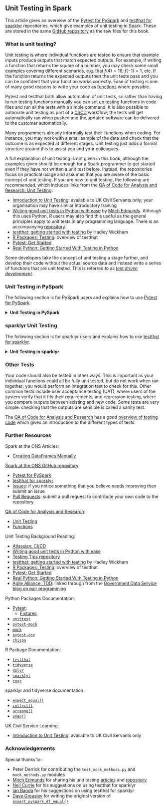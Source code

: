 ## Unit Testing in Spark

This article gives an overview of the [Pytest for PySpark](https://github.com/best-practice-and-impact/ons-spark/blob/main/pytest-for-pyspark/) and [testthat for sparklyr](https://github.com/best-practice-and-impact/ons-spark/blob/main/testthat-for-sparklyr/) repositories, which give examples of unit testing in Spark. These are stored in the same [GitHub repository](https://github.com/best-practice-and-impact/ons-spark/) as the raw files for this book.

### What is unit testing?

Unit testing is where individual functions are tested to ensure that example inputs produce outputs that match expected outputs. For example, if writing a function that returns the square of a number, you may check some small examples covering different scenarios, e.g. that $f(4) = 16$, $f(-1) = 1$, etc. If the function returns the expected outputs then the unit tests pass and you can be confident that your function works correctly. Ease of testing is one of many good reasons to write your code as [functions](https://best-practice-and-impact.github.io/qa-of-code-guidance/core_programming.html#functions) where possible.

Pytest and testthat both allow automation of unit tests, so rather than having to run testing functions manually you can set up testing functions in code files and run all the tests with a simple command. It is also possible to automate unit testing as part of a [CI/CD](https://www.atlassian.com/continuous-delivery/principles/continuous-integration-vs-delivery-vs-deployment) workflow; the tests will get automatically ran when pushed and the updated software can be delivered to the customer automatically.

Many programmers already informally test their functions when coding. For instance, you may work with a small sample of the data and check that the outcome is as expected at different stages. Unit testing just adds a formal structure around this to assist you and your colleagues.

A full explanation of unit testing is not given in this book, although the examples given should be enough for a Spark programmer to get started even if they have not written a unit test before. Instead, the repositories focus on practical usage and assumes that you are aware of the basic concept of unit testing. If you are new to unit testing, the following are recommended, which includes links from the [QA of Code for Analysis and Research: Unit Testing](https://best-practice-and-impact.github.io/qa-of-code-guidance/testing_code.html#unit-testing):
- [Introduction to Unit Testing](https://learninghub.ons.gov.uk/enrol/index.php?id=539): available to UK Civil Servants only; your organisation may have similar introductory training
- [Writing good unit tests in Python with ease](https://mitches-got-glitches.medium.com/writing-good-unit-tests-in-python-with-ease-5fb6d7aa2b77) by [Mitch Edmunds](https://github.com/mitches-got-glitches). Although this uses Python, R users may also find this useful as the general principles apply to unit tests in any programming language. There is an accompanying [repository](https://github.com/mitches-got-glitches/testing-tips).
- [testthat: getting started with testing](https://vita.had.co.nz/papers/testthat.pdf) by Hadley Wickham
- [R Packages: Testing](https://r-pkgs.org/tests.html): overview of testthat
- [Pytest: Get Started](https://docs.pytest.org/en/latest/getting-started.html)
- [Real Python: Getting Started With Testing in Python](https://realpython.com/python-testing/)

Some developers take the concept of unit testing a stage further, and develop their code without the actual source data and instead write a series of functions that are unit tested. This is referred to as [*test driven development*](https://www.agilealliance.org/glossary/tdd).

### Unit Testing in PySpark

The following section is for PySpark users and explains how to use [Pytest for PySpark](https://github.com/best-practice-and-impact/ons-spark/blob/main/pytest-for-pyspark/).

<details>

<summary><b>Unit Testing in PySpark</b></summary>

<br>

#### Why use Pytest?

[Pytest](https://docs.pytest.org/en/stable/) is easier to use than Pythons default [`unittest`](https://docs.python.org/3/library/unittest.html) module. The issue with unit testing PySpark code is that you need to set up a Spark session; Pytest lets you easily do this with a [*fixture*](https://docs.pytest.org/en/6.2.x/fixture.html).

Pytest can be installed in the usual way. You will also want to ensure that [`pytest-mock`](https://pypi.org/project/pytest-mock/) and [`mock`](https://docs.python.org/3/library/unittest.mock.html) are installed for mocking, and [`pytest-cov`](https://pytest-cov.readthedocs.io/en/latest/) to look at code coverage. All four of these can be installed with the [requirements](https://github.com/best-practice-and-impact/ons-spark/blob/main/pytest-for-pyspark/requirements.txt) file within this repository using `pip install -r requirements.txt`. If you are using CDSW at the ONS, ensure that you are installing with Python 3 with `pip3 install requirements.txt`.

#### Test Structure

This example has four modules, stored in a directory named [`functions`](https://github.com/best-practice-and-impact/ons-spark/blob/main/pytest-for-pyspark/functions/). Each has a suite of tests, stored in a [`tests`](https://github.com/best-practice-and-impact/ons-spark/blob/main/pytest-for-pyspark/tests/) directory, as well as configuration files and a [`README`](https://github.com/best-practice-and-impact/ons-spark/blob/main/pytest-for-pyspark/README.md) at the top level:

- [`functions`](https://github.com/best-practice-and-impact/ons-spark/blob/main/pytest-for-pyspark/functions/):
    - [`basic_functions.py`](https://github.com/best-practice-and-impact/ons-spark/blob/main/pytest-for-pyspark/functions/basic_functions.py)
    - [`dataframe_functions.py`](https://github.com/best-practice-and-impact/ons-spark/blob/main/pytest-for-pyspark/functions/dataframe_functions.py)
    - [`mock_methods.py`](https://github.com/best-practice-and-impact/ons-spark/blob/main/pytest-for-pyspark/functions/mock_methods.py)
    - [`more_functions.py`](https://github.com/best-practice-and-impact/ons-spark/blob/main/pytest-for-pyspark/functions/more_functions.py)
- [`tests`](https://github.com/best-practice-and-impact/ons-spark/blob/main/pytest-for-pyspark/tests/):
    - [`__init__.py`](https://github.com/best-practice-and-impact/ons-spark/blob/main/pytest-for-pyspark/tests/__init__.py)
    - [`conftest.py`](https://github.com/best-practice-and-impact/ons-spark/blob/main/pytest-for-pyspark/tests/conftest.py)
    - [`helpers.py`](https://github.com/best-practice-and-impact/ons-spark/blob/main/pytest-for-pyspark/tests/helpers.py)
    - [`test_basic.py`](https://github.com/best-practice-and-impact/ons-spark/blob/main/pytest-for-pyspark/tests/test_basic.py)
    - [`test_dataframe.py`](https://github.com/best-practice-and-impact/ons-spark/blob/main/pytest-for-pyspark/tests/test_dataframe.py)
    - [`test_mock_methods.py`](https://github.com/best-practice-and-impact/ons-spark/blob/main/pytest-for-pyspark/tests/test_mock_methods.py)
    - [`test_more.py`](https://github.com/best-practice-and-impact/ons-spark/blob/main/pytest-for-pyspark/tests/test_more.py)
- [`pytest.ini`](https://github.com/best-practice-and-impact/ons-spark/blob/main/pytest-for-pyspark/pytest.ini)
- [`README.md`](https://github.com/best-practice-and-impact/ons-spark/blob/main/pytest-for-pyspark/README.md)
- [`requirements.txt`](https://github.com/best-practice-and-impact/ons-spark/blob/main/pytest-for-pyspark/requirements.txt)

Note that all the test modules begin with `test_*`; Pytest will also discover them if they end in `*_test`. The tests in [`test_mock_methods.py`](https://github.com/best-practice-and-impact/ons-spark/blob/main/pytest-for-pyspark/tests/test_mock_methods.py) are organised into *classes*; this is optional in Pytest but can make your code easier to read.

If you are using this structure it is essential that you include an [`__init__.py`](https://github.com/best-practice-and-impact/ons-spark/blob/main/pytest-for-pyspark/tests/__init__.py) file in the tests directory. This can be blank. Without it, Pytest will not be able to correctly import modules and your tests will not even compile.

Fixtures contained in [`conftest.py`](https://github.com/best-practice-and-impact/ons-spark/blob/main/pytest-for-pyspark/tests/conftest.py) can be used in any of the testing modules, without having to be specifically imported. This is the most logical place to put fixtures which have a `session` scope, including the fixture which defines the Spark session. As we want to store the test data as close to the test as possible, if your fixtures are not used in more than one module store them in that module rather than `conftest.py`.

Custom functions are stored in [`helpers.py`](https://github.com/best-practice-and-impact/ons-spark/blob/main/pytest-for-pyspark/tests/helpers.py). The key difference between this and `conftest.py` is that these are functions, not fixtures, and are imported in the usual way, e.g. `from tests.helpers import assert_pyspark_df_equal`.

#### Writing Tests

Writing unit tests for PySpark with Pytest is the same as writing a normal unit test, just with the additional challenge that a Spark session is needed to run the tests. To adapt Pytest for PySpark, a *fixture* needs to be added with scope `session` in [`conftest.py`](https://github.com/best-practice-and-impact/ons-spark/blob/main/pytest-for-pyspark/tests/conftest.py) that defines the Spark session. You can then pass this into each test. See the example code for more information on this.

#### Running Tests

To run the unit tests when in a container, open a terminal window and run `pytest`. This will automatically discover the tests and run them. You can also run them through the Python console with `!pytest`.

You can run a single module of tests with `pytest test_module_name.py` and run an individual test with `pytest test_module_name.py::test_name`. This can be useful when you have a large test suite and are only changing one module or function.

There are several options that you can specify when using Pytest. `pytest -v` will list the full names of the tests and if they passed or not and `pytest -vv` will give you the full output. You can find a full list of options with `pytest -h`.

#### Example Tests

The example tests cover several common scenarios, although they are far from exhaustive. Note that these unit tests use [manually created DataFrames](../spark-overview/creating-dataframes).

For Pytest to discover tests, they must begin with `test_`. Optionally they can be grouped into parent classes, which are in `CamelCase` and begin with `Test`.

[Basic Tests](https://github.com/best-practice-and-impact/ons-spark/blob/main/pytest-for-pyspark/tests/test_basic.py): gives some simple examples:
- `test_count_animal`: simple scalar equality
- `test_format_columns`: checks that the output columns have the correct name and order
- `test_format_columns_unordered`: as above, but columns can be in any order

[DataFrame Tests](https://github.com/best-practice-and-impact/ons-spark/blob/main/pytest-for-pyspark/tests/test_dataframe.py): shows three different ways to test PySpark DF equality:
- `test_group_animal_collect`: tests DF equality using `.collect()`
- `test_group_animal_toPandas`: tests DF equality by using `.toPandas()` then `assert_frame_equal()`
- `test_group_animal_pyspark`: tests DF equality with a function that can be customised

You may want to investigate the [`chispa`](https://github.com/MrPowers/chispa) package for another way to check DataFrame equality if using Spark 3.0 or above.

[Mocking Tests](https://github.com/best-practice-and-impact/ons-spark/blob/main/pytest-for-pyspark/tests/test_mock_methods.py): provides examples using the `mock` module; these are grouped into classes:
- `TestCheckIsFirstOfMonth`:
    - `test_check_if_first_of_month`: mocks `datetime` to return `True`
    - `test_check_if_not_first_of_month`: mocks `datetime` to return `False`
- `TestReadCsvFromCdsw`:
    - `test_read_csv_from_cdsw`: uses `assert_called_with` a mocked file name, to verify that the function is called
- `TestReadCsvFromHdfs`:
    - `test_read_csv_from_hdfs`: as above, but uses Spark rather than pandas
- `TestOpenJson`:
    - `test_open_json`: as above, but reading a JSON file
- `TestJsonToDictionary`:
    - `test_json_to_dictionary`: mocks the reading of the dictionary with the one specified in `keywords`

[More Tests](https://github.com/best-practice-and-impact/ons-spark/blob/main/pytest-for-pyspark/tests/test_more.py): covers errors, mocking, data types, parametrisation and an example of Test Driven Development:
- `test_analysis_exception`: tests that the code raises an error
- `test_read_and_format_rescue`: uses mocking instead of reading from HDFS and tests data types
- `test_count_animal_parametrise`: example of parametrisation; generalised version of `test_count_animal`
- `TestAddSquareColumn`: this class contains six tests, all of the same format, which were written using [*test driven development*](https://www.agilealliance.org/glossary/tdd), where the tests are written *before* the code:
    - `test_add_square_column_small`
    - `test_add_square_column_null_identity`
    - `test_add_square_column_large`
    - `test_add_square_column_decimal`
    - `test_add_square_column_negative`

#### Ignoring Warnings

Your tests will return either `passed` or `failed` for each test. In addition, you may get warnings. Sometimes these contain useful information about the code, that prompts you to correct some potential problems. They warnings can however be superfluous, for instance, if the warning is not relevant to you or is from another package. You can create a [`pytest.ini`](https://github.com/best-practice-and-impact/ons-spark/blob/main/pytest-for-pyspark/pytest.ini) file in the parent directory, with instructions to ignore certain types of warnings. If running this example at the ONS with CDSW, there is a `DeprecationWarning` from a built in Cloudera package, plus a `RuntimeWarning`; both are ignored through providing a partial string match. Do not just ignore entire classes of errors; warnings exist for a reason!

#### Mocking

Unit testing functions which take an input and produce an output, without any side effects, are relatively straightforward and when developing with unit tests in mind it is useful to try and write functions in this way. Some functions do have side effects; for instance, reading from a file on HDFS or another data source, or writing out to a log file. When unit testing we do not want to read or write files; instead, we can use the concept of [*mocking*](https://github.com/best-practice-and-impact/ons-spark/blob/main/pytest-for-pyspark/tests/test_mock_methods.py).

Mocking enables you to alter the behaviour of objects in your code. So for instance, rather than read a file which returns a PySpark DataFrame, you can specify a different DataFrame which will be returned instead. See the example in `test_read_and_format_rescue`. Another use of mocking is to replace calls to the current date and time with a fixed value (see `test_check_if_first_of_month`).

The example in `test_read_and_format_rescue` uses the `pytest-mock` module which can be installed with pip. This works essentially as a wrapper to the `mock` module used in `test_mock_methods.py`; which one to use is personal preference.

This only scratches the surface of what mocking can do. The documentation for [pytest-mock](https://pypi.org/project/pytest-mock/) and [mock](https://docs.python.org/3/library/unittest.mock.html) give more detail on this.

#### Parametrisation

`test_count_animal_parametrise` is an example of parametrisation. Whereas `test_count_animal` only checked that `"Cat"` was 3, here the test is generalised to check other animals too in a succinct manner.

#### Coverage

Ideally unit tests should cover as much of your code as possible. There is an automated way to check what percentage of each module is covered, using the [`pytest-cov`](https://pytest-cov.readthedocs.io/en/latest/) module.

To run, open a terminal window and run `pytest --cov functions`, where `functions` is the name of the directory where your modules are stored.

This will return a report showing what percentage of each module is covered by unit tests. Obviously, the higher the percentage the better, but there is no standard percentage to aim for: each project is different and some will have more coverage than others. For instance, a module which covers reading and writing data from HDFS or another data source will often have less coverage than one with pure statistical functions.

#### `chispa`: Checking DataFrame Equality

The [`chispa`](https://github.com/MrPowers/chispa) package contains methods that can be used to test PySpark DataFrame equality. However, as a dependency it will install Spark 3, so if you are using Spark 2.4 or earlier you will have to manually uninstall this and revert back. If you are an experienced user or are using Spark 3 you may want to investigate this package further.

</details>

### sparklyr Unit Testing

The following section is for sparklyr users and explains how to use [testthat for sparklyr](https://github.com/best-practice-and-impact/ons-spark/blob/main/testthat-for-sparklyr/).

<details>

<summary><b>Unit Testing in sparklyr</b></summary>

<br>

There is only a small amount of information available online for best practice when unit testing sparklyr code. As such this repository is in development and we encourage any contributions or suggestions; please do this by raising an [issue](https://github.com/best-practice-and-impact/ons-spark/issues) or [pull request](https://github.com/best-practice-and-impact/ons-spark/pulls) on [GitHub](https://github.com/best-practice-and-impact/ons-spark).

#### Why use testthat?

[`testthat`](https://testthat.r-lib.org/) is the most popular unit testing package available for R. It is connected to the [`tidyverse`](https://www.tidyverse.org/) suite of packages, along with [`dplyr`](https://dplyr.tidyverse.org/) and [`sparklyr`](https://spark.rstudio.com/). `testthat` can be used with sparklyr code by setting up a local Spark connection in a setup file.

You can install `testthat` in the usual way with `install.packages("testthat")`. It is recommended to install `tidyverse` first; also ensure that you have installed `sparklyr`. You can also install [`covr`](https://github.com/r-lib/covr#readme) if you want to check [code coverage](#Coverage).

#### Test Structure

This example has three modules, stored in a [`functions`](https://github.com/best-practice-and-impact/ons-spark/blob/main/testthat-for-sparklyr/functions/) directory. Each has a suite of tests, stored in a [`tests`](https://github.com/best-practice-and-impact/ons-spark/blob/main/testthat-for-sparklyr/tests/) directory:

- [`functions`](https://github.com/best-practice-and-impact/ons-spark/blob/main/testthat-for-sparklyr/functions/)
    - [`basic_functions.R`](https://github.com/best-practice-and-impact/ons-spark/blob/main/testthat-for-sparklyr/functions/basic_functions.R)
    - [`dataframe_functions.R`](https://github.com/best-practice-and-impact/ons-spark/blob/main/testthat-for-sparklyr/functions/dataframe_functions.R)
    - [`more_functions.R`](https://github.com/best-practice-and-impact/ons-spark/blob/main/testthat-for-sparklyr/functions/more_functions.R)
- [`tests`](https://github.com/best-practice-and-impact/ons-spark/blob/main/testthat-for-sparklyr/tests/)
    - [`setup_spark.R`](https://github.com/best-practice-and-impact/ons-spark/blob/main/testthat-for-sparklyr/tests/setup_spark.R)
    - [`test_basic.R`](https://github.com/best-practice-and-impact/ons-spark/blob/main/testthat-for-sparklyr/tests/test_basic.R)
    - [`test_dataframe.R`](https://github.com/best-practice-and-impact/ons-spark/blob/main/testthat-for-sparklyr/tests/test_dataframe.R)
    - [`test_more.R`](https://github.com/best-practice-and-impact/ons-spark/blob/main/testthat-for-sparklyr/tests/test_more.R)
- [`coverage.R`](https://github.com/best-practice-and-impact/ons-spark/blob/main/testthat-for-sparklyr/coverage.R)
- [`README.md`](https://github.com/best-practice-and-impact/ons-spark/blob/main/testthat-for-sparklyr/README.md)
- [`run_tests.R`](https://github.com/best-practice-and-impact/ons-spark/blob/main/testthat-for-sparklyr/run_tests.R)

Note that all the test modules begin with `test_*`. `testthat` will discover any file that begins `test*`; adding the underscore makes the context clearer (more detail in [Running Tests](running-tests-sparklyr)). Unlike unit testing in Python, the files will not be discovered if they end solely in `*test`.

`testthat` will import functions in any file beginning `setup_*`, without having to individually source them in the test modules. This is the most logical place to put a function that contains the local Spark setup. As we want to store the test data as close to the test as possible, if the intention of your functions is to only use them in one module store them in that module rather than in `setup_*`; `test_sum_animal()` is therefore contained only in `test_more`, whereas `expect_sdf_equal()` is in `setup_spark` as this is a wrapper for testing DataFrame equality in Spark and therefore it is desirable to have this available globally.

[`coverage.R`](https://github.com/best-practice-and-impact/ons-spark/blob/main/testthat-for-sparklyr/coverage.R) can be ran to check code coverage. See the section on [Coverage](coverage-sparklyr) for more details.

#### Writing Tests

The [R Packages](https://r-pkgs.org/) chapter on [testing](https://r-pkgs.org/tests.html#test-tests) covers how to write a unit test using testthat. To adapt this to sparklyr, a local Spark session needs to be created for each test, using `testthat_spark_connection()` in [`setup_spark.R`](https://github.com/best-practice-and-impact/ons-spark/blob/main/testthat-for-sparklyr/tests/setup_spark.R). See the example code for more information on this.

(running-tests-sparklyr)=
#### Running Tests

To run the unit tests, ensure that your working directory is set correctly (if cloning the `ons-spark` repository, that will be `setwd("./ons-spark/testthat-for-sparklyr")`, then type `testthat::test_dir("./tests")` into the R console (if using a container ensure that you are not using the terminal window). Referencing the package directly with `::` means it does not have to be imported using `library()` or `require()` and can therefore be ran with one simple command.

The wrapper code in [`run_tests.R`](https://github.com/best-practice-and-impact/ons-spark/blob/main/testthat-for-sparklyr/run_tests.R) script will automatically set the working directory and run the tests.

The output lists the number of tests that passed, failed, warned and skipped for each file in turn, plus the duration:
```
testthat::test_dir("./tests")
✔ |  OK F W S | Context
✔ |   3       | basic [22.9 s]
✔ |   2       | dataframe [6.0 s]
✔ |   7       | more [7.6 s]

══ Results ═════════════════════════════════════════════════════════════════════
Duration: 36.5 s

[ FAIL 0 | WARN 0 | SKIP 0 | PASS 12 ]
```

The full name of the module will be listed under `Context`, unless it begins with `test_`, e.g. `test_basic.R` becomes `basic`. The duration of the first test took longer, this is due to the setting up of the Spark session, `sc`. Future tests are able to reuse the same session and so run faster.

To run a single test module, use `testthat::test_file()`.  This can be useful when you have a large test suite and are only changing one module or function.

#### Example Tests

The example tests cover several common scenarios, although they are far from exhaustive.  Note that these unit tests use [manually created DataFrames](../spark-overview/creating-dataframes).

[Basic Tests](https://github.com/best-practice-and-impact/ons-spark/blob/main/testthat-for-sparklyr/tests/test_basic.R): gives some simple examples
- `test count_animal`: simple scalar equality
- `test format_columns`: checks that the output columns have the correct name and order
- `test format_columns unordered`: as above, but columns can be in any order

[DataFrame Tests](https://github.com/best-practice-and-impact/ons-spark/blob/main/testthat-for-sparklyr/tests/test_dataframe.R): shows two different ways to test sparklyr DF equality
- `test group_animal`: tests DF equality using [`collect()`](https://dplyr.tidyverse.org/reference/compute.html) and [`arrange()`](https://dplyr.tidyverse.org/reference/arrange.html), to ensure the DFs are sorted identically
- `test group_animal using function`: uses a wrapper for [`expect_equal()`](https://testthat.r-lib.org/reference/equality-expectations.html), `expect_sdf_equal()`, which takes sparklyr DFs as an input and will collect and arrange

[More Tests](https://github.com/best-practice-and-impact/ons-spark/blob/main/testthat-for-sparklyr/tests/test_more.R): covers errors and parameterisation
- `test analysis exception`: tests that the code raises an error
- `test sum_animal with multiple expectations`: example of multiple `expect_equal()` in the same test, including comparing `NA` values
- `test sum_animal parameterised`: example of parameterisation

#### Parametrisation

`test sum_animal parameterised` is an example of parametrisation. You can use the `apply` family of functions from base R, or make use of the [`purrr`](https://purrr.tidyverse.org/index.html) package depending on your preference. This example uses [`mapply()`](https://stat.ethz.ch/R-manual/R-devel/library/base/html/mapply.html) with two input vectors; [`walk2()`](https://purrr.tidyverse.org/reference/map2.html) is the `purrr` equivalent.

(coverage-sparklyr)=
#### Coverage

Ideally unit tests should cover as much of your code as possible. There is an automated way to check what percentage of each module is covered, using the [`covr`](https://github.com/r-lib/covr#readme) package.

`covr` is designed for full packages but can be adapted for files using `covr::file_coverage` with `mapply()` or [`purrr::pmap()`](https://purrr.tidyverse.org/reference/map.html), with a list of files and tests as inputs. This is contained in the [`coverage.R`](https://github.com/best-practice-and-impact/ons-spark/blob/main/testthat-for-sparklyr/coverage.R) script. It will return a report for each file, showing what percentage of each module is covered by unit tests. Obviously, the higher the percentage the better, but there is no standard percentage to aim for: each project is different and some will have more coverage than others. For instance, a module which covers reading and writing data from HDFS or another data source will often have less coverage than one with pure statistical functions.

</details>

### Other Tests

Your code should also be tested in other ways. This is important as your individual functions could all be fully unit tested, but do not work when ran together; you would perform an integration test to check for this. Other common tests include user acceptance testing (UAT), where users of the system verify that it fits their requirements, and regression testing, where you compare outputs between existing and new code. Some tests are very simple: checking that the outputs are sensible is called a sanity test.

The [QA of Code for Analysis and Research](https://best-practice-and-impact.github.io/qa-of-code-guidance) has a good [overview of testing code](https://best-practice-and-impact.github.io/qa-of-code-guidance/testing_code.html) which gives an introduction to the different types of tests.

### Further Resources

Spark at the ONS Articles:
- [Creating DataFrames Manually](../spark-overview/creating-dataframes)

[Spark at the ONS GitHub repository](https://github.com/best-practice-and-impact/ons-spark):
- [Pytest for PySpark](https://github.com/best-practice-and-impact/ons-spark/blob/main/pytest-for-pyspark/)
- [testthat for sparklyr](https://github.com/best-practice-and-impact/ons-spark/blob/main/testthat-for-sparklyr/)
- [Issues](https://github.com/best-practice-and-impact/ons-spark/issues): if you notice something that you believe needs improving then submit an issue
- [Pull Requests](https://github.com/best-practice-and-impact/ons-spark/pulls): submit a pull request to contribute your own code to the repository

[QA of Code for Analysis and Research](https://best-practice-and-impact.github.io/qa-of-code-guidance/):
- [Unit Testing](https://best-practice-and-impact.github.io/qa-of-code-guidance/testing_code.html#unit-testing)
- [Functions](https://best-practice-and-impact.github.io/qa-of-code-guidance/core_programming.html#functions)

Unit Testing Background Reading:
- [Atlassian: CI/CD](https://www.atlassian.com/continuous-delivery/principles/continuous-integration-vs-delivery-vs-deployment)
- [Writing good unit tests in Python with ease](https://mitches-got-glitches.medium.com/writing-good-unit-tests-in-python-with-ease-5fb6d7aa2b77)
- [Testing Tips repository](https://github.com/mitches-got-glitches/testing-tips)
- [testthat: getting started with testing](https://vita.had.co.nz/papers/testthat.pdf) by Hadley Wickham
- [R Packages: Testing](https://r-pkgs.org/tests.html): overview of testthat
- [Pytest: Get Started](https://docs.pytest.org/en/latest/getting-started.html)
- [Real Python: Getting Started With Testing in Python](https://realpython.com/python-testing/)
- [Agile Alliance: TDD](https://www.agilealliance.org/glossary/tdd): linked through from the [Government Data Service blog on pair programming](https://gds.blog.gov.uk/2018/02/06/how-to-pair-program-effectively-in-6-steps/)

Python Packages Documentation:
- [Pytest](https://docs.pytest.org/en/stable/):
    - [Fixtures](https://docs.pytest.org/en/6.2.x/fixture.html)
- [`unittest`](https://docs.python.org/3/library/unittest.html)
- [`pytest-mock`](https://pypi.org/project/pytest-mock/)
- [`mock`](https://docs.python.org/3/library/unittest.mock.html)
- [`pytest-cov`](https://pytest-cov.readthedocs.io/en/latest/)
- [`chispa`](https://github.com/MrPowers/chispa)

R Package Documentation:
- [`testthat`](https://testthat.r-lib.org/) 
- [`tidyverse`](https://www.tidyverse.org/)
- [`dplyr`](https://dplyr.tidyverse.org/)
- [`sparklyr`](https://spark.rstudio.com/)
- [`covr`](https://github.com/r-lib/covr#readme)

sparklyr and tidyverse documentation:
- [`expect_equal()`](https://testthat.r-lib.org/reference/equality-expectations.html)
- [`collect()`](https://dplyr.tidyverse.org/reference/compute.html)
- [`arrange()`](https://dplyr.tidyverse.org/reference/arrange.html)
- [`pmap()`](https://purrr.tidyverse.org/reference/map.html)

UK Civil Service Learning:
- [Introduction to Unit Testing](https://learninghub.ons.gov.uk/enrol/index.php?id=539): available to UK Civil Servants only

### Acknowledgements

Special thanks to:
- Peter Derrick for contributing the `test_mock_methods.py` and `mock_methods.py` modules
- [Mitch Edmunds](https://github.com/mitches-got-glitches) for sharing his unit testing [articles](https://mitches-got-glitches.medium.com/writing-good-unit-tests-in-python-with-ease-5fb6d7aa2b77) and [repository](https://github.com/mitches-got-glitches/testing-tips)
- [Neil Currie](https://github.com/neilcuz) for his suggestions on using testthat for sparklyr
- [Ian Banda](https://github.com/bandaian) for his suggestions on using testthat for sparklyr
- [Dave Greasley](https://github.com/DaveGreasley) for writing the original version of [`assert_pyspark_df_equal()`](https://github.com/best-practice-and-impact/ons-spark/blob/main/pytest-for-pyspark/tests/helpers.py)

